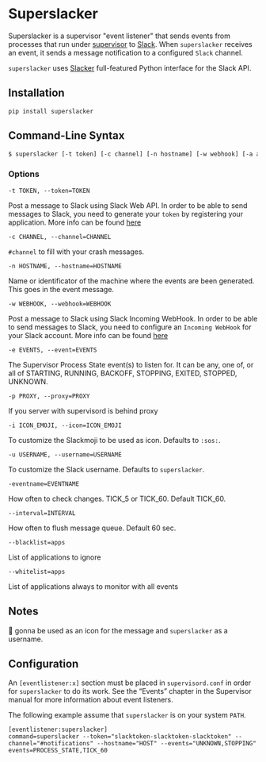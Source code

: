 # Superslacker

Superslacker is a supervisor "event listener" that sends events from processes that run under [supervisor](http://supervisord.org) to [Slack](https://slack.com). When `superslacker` receives an event, it sends a message notification to a configured `Slack` channel.

`superslacker` uses [Slacker](https://github.com/os/slacker) full-featured Python interface for the Slack API.

## Installation

```
pip install superslacker
```

## Command-Line Syntax

```bash
$ superslacker [-t token] [-c channel] [-n hostname] [-w webhook] [-a attachment] [-e events] [-p proxy] [--eventname eventname] [--interval interval] [--blacklist apps] [--whitelist apps]
```

### Options

```-t TOKEN, --token=TOKEN```

Post a message to Slack using Slack Web API. In order to be able to send messages to Slack, you need to generate your `token` by registering your application. More info can be found [here](https://api.slack.com/web)

```-c CHANNEL, --channel=CHANNEL```

`#channel` to fill with your crash messages.

```-n HOSTNAME, --hostname=HOSTNAME```

Name or identificator of the machine where the events are been generated. This goes in the event message.

```-w WEBHOOK, --webhook=WEBHOOK```

Post a message to Slack using Slack Incoming WebHook. In order to be able to send messages to Slack, you need to configure an `Incoming WebHook` for your Slack account. More info can be found [here](https://api.slack.com/incoming-webhooks)

```-e EVENTS, --event=EVENTS```

The Supervisor Process State event(s) to listen for. It can be any, one of, or all of
STARTING, RUNNING, BACKOFF, STOPPING, EXITED, STOPPED, UNKNOWN.

```-p PROXY, --proxy=PROXY```

If you server with supervisord is behind proxy

```-i ICON_EMOJI, --icon=ICON_EMOJI```

To customize the Slackmoji to be used as icon. Defaults to `:sos:`.

```-u USERNAME, --username=USERNAME```

To customize the Slack username. Defaults to `superslacker`.

```-eventname=EVENTNAME```

How often to check changes. TICK_5 or TICK_60. Default TICK_60.

```--interval=INTERVAL```

How often to flush message queue. Default 60 sec.

```--blacklist=apps```

List of applications to ignore

```--whitelist=apps```

List of applications always to monitor with all events




## Notes

:ghost: gonna be used as an icon for the message and `superslacker` as a username. 


## Configuration
An `[eventlistener:x]` section must be placed in `supervisord.conf` in order for `superslacker` to do its work. See the “Events” chapter in the Supervisor manual for more information about event listeners.

The following example assume that `superslacker` is on your system `PATH`.


```
[eventlistener:superslacker]
command=superslacker --token="slacktoken-slacktoken-slacktoken" --channel="#notifications" --hostname="HOST" --events="UNKNOWN,STOPPING"
events=PROCESS_STATE,TICK_60
```

